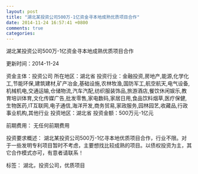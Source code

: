 ```yaml
---
layout: post
title: "湖北某投资公司500万-1亿资金寻本地成熟优质项目合作"
date: 2014-11-24 16:57:41 +0800
comments: true
categories: 
---
```

湖北某投资公司500万-1亿资金寻本地成熟优质项目合作



更新时间：2014-11-24

资金主体：投资公司
所在地区：湖北省
投资行业：金融投资,房地产,能源,化学化工,节能环保,建筑建材,矿产冶金,基础设施,农林牧渔,国防军工,航空航天,电气设备,机械机电,交通运输,仓储物流,汽车汽配,纺织服装饰品,旅游酒店,餐饮休闲娱乐,教育培训体育,文化传媒广告,批发零售,家电数码,家居日用,食品饮料烟草,医疗保健,生物医药,IT互联网,电子通信,海洋开发,商务贸易,家政服务,园林园艺,收藏品,行政事业机构,其他行业
投资地区：湖北省
投资金额：500万元-1亿元

前期费用：
无任何前期费用

投资要求概述：
湖北某投资公司500万-1亿寻本地优质项目合作，行业不限。对于一些发明专利项目暂时不考虑，主要想找比较成熟的项目。以债权投资为主，其它合作模式亦可，有意者请联系！

标签：
湖北，投资公司，优质项目


